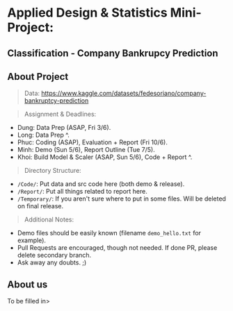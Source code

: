 # Applied Design & Statistics Mini-Project: 
## Classification - Company Bankrupcy Prediction

## About Project

> Data: https://www.kaggle.com/datasets/fedesoriano/company-bankruptcy-prediction

> Assignment & Deadlines:
- Dung: Data Prep (ASAP, Fri 3/6).
- Long: Data Prep ^.
- Phuc: Coding (ASAP), Evaluation + Report (Fri 10/6).
- Minh: Demo (Sun 5/6), Report Outline (Tue 7/5).
- Khoi: Build Model & Scaler (ASAP, Sun 5/6), Code + Report ^.

> Directory Structure:
- `/Code/`: Put data and src code here (both demo & release).
- `/Report/`: Put all things related to report here.
- `/Temporary/`: If you aren't sure where to put in some files. Will be deleted on final release.

> Additional Notes:
- Demo files should be easily known (filename `demo_hello.txt` for example).
- Pull Requests are encouraged, though not needed. If done PR, please delete secondary branch.
- Ask away any doubts. ;)

## About us

To be filled in>